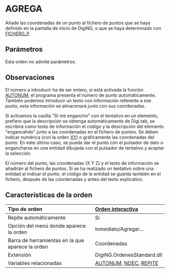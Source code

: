 # AGREGA

Añade las coordenadas de un punto al fichero de puntos que se haya definido en la pantalla de inicio de DigiNG, o que se haya determinado con [FICHERO\_P](/digi3d-net/referencia/digi3d.net/ventana-de-dibujo/ordenes/a/FICHERO_P.html).

## Parámetros

Esta orden no admite parámetros.

## Observaciones

El número a introducir ha de ser entero, si está activada la función [AUTONUM](/digi3d-net/referencia/digi3d.net/ventana-de-dibujo/ordenes/a/AUTONUM.html), el programa presenta el número de punto automáticamente. También podemos introducir un texto con información referente a ese punto, esta información se almacenará junto con sus coordenadas.

Si activamos la casilla "Si me engancho" con el tentativo en un elemento, prefiero que la descripción se obtenga automáticamente de Digi.tab, se escribirá como texto de información el código y la descripción del elemento "engancahdo" junto a las coordenadas en el fichero de puntos. Se deben indicar numérica \(con la orden [XY](/digi3d-net/referencia/digi3d.net/ventana-de-dibujo/ordenes/a/XY.html)\) o gráficamente las coordenadas del punto. En este último caso, se puede dar el punto con el pulsador de dato o engancharse en una entidad dibujada con el pulsador de tentativo y aceptar la selección.

El número del punto, las coordenadas \(X Y Z\) y el texto de información se añadirán al fichero de puntos. Si se ha realizado un tentativo sobre una entidad al indicar el punto, el código de la entidad se guarda también en el fichero, después de las coordenadas y antes del texto explicativo.

## Características de la orden

| Tipo de orden | [Orden interactiva](agrega.md) |
| :--- | :--- |
| Repite automáticamente | Si |
| Opción del menú donde aparece la orden | Inmediato/Agregar... |
| Barra de herramientas en la que aparece la orden | Coordenadas |
| Extensión | DigiNG.OrdenesStandard.dll |
| Variables relacionadas | [AUTONUM](/digi3d-net/referencia/digi3d.net/ventana-de-dibujo/ordenes/a/AUTONUM.html), [NDEC](/digi3d-net/referencia/digi3d.net/ventana-de-dibujo/ordenes/a/NDEC.html), [REPITE](/digi3d-net/referencia/digi3d.net/ventana-de-dibujo/ordenes/a/REPITE.html) |

